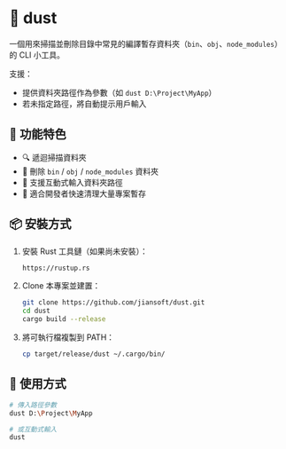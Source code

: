 # 🧹 dust

一個用來掃描並刪除目錄中常見的編譯暫存資料夾（`bin`、`obj`、`node_modules`）的 CLI 小工具。

支援：
- 提供資料夾路徑作為參數（如 `dust D:\Project\MyApp`）
- 若未指定路徑，將自動提示用戶輸入

## 🧰 功能特色

- 🔍 遞迴掃描資料夾
- 🧼 刪除 `bin` / `obj` / `node_modules` 資料夾
- 🤖 支援互動式輸入資料夾路徑
- 🚀 適合開發者快速清理大量專案暫存

## 📦 安裝方式

1. 安裝 Rust 工具鏈（如果尚未安裝）：
    ```bash
    https://rustup.rs
    ```

2. Clone 本專案並建置：
    ```bash
    git clone https://github.com/jiansoft/dust.git
    cd dust
    cargo build --release
    ```

3. 將可執行檔複製到 PATH：
    ```bash
    cp target/release/dust ~/.cargo/bin/
    ```

## 🚀 使用方式

```bash
# 傳入路徑參數
dust D:\Project\MyApp

# 或互動式輸入
dust
